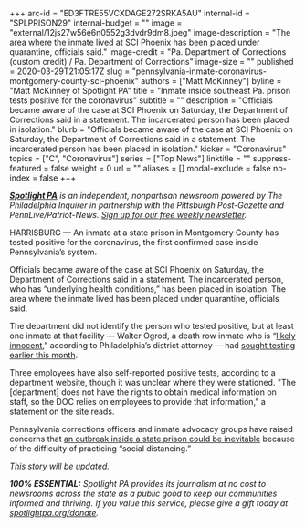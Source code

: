 +++
arc-id = "ED3FTRE55VCXDAGE272SRKA5AU"
internal-id = "SPLPRISON29"
internal-budget = ""
image = "external/12js27w56e6n0552g3dvdr9dm8.jpeg"
image-description = "The area where the inmate lived at SCI Phoenix has been placed under quarantine, officials said."
image-credit = "Pa. Department of Corrections (custom credit) / Pa. Department of Corrections"
image-size = ""
published = 2020-03-29T21:05:17Z
slug = "pennsylvania-inmate-coronavirus-montgomery-county-sci-phoenix"
authors = ["Matt McKinney"]
byline = "Matt McKinney of Spotlight PA"
title = "Inmate inside southeast Pa. prison tests positive for the coronavirus"
subtitle = ""
description = "Officials became aware of the case at SCI Phoenix on Saturday, the Department of Corrections said in a statement. The incarcerated person has been placed in isolation."
blurb = "Officials became aware of the case at SCI Phoenix on Saturday, the Department of Corrections said in a statement. The incarcerated person has been placed in isolation."
kicker = "Coronavirus"
topics = ["C", "Coronavirus"]
series = ["Top News"]
linktitle = ""
suppress-featured = false
weight = 0
url = ""
aliases = []
modal-exclude = false
no-index = false
+++

<a href="https://www.spotlightpa.org/"><i><b>Spotlight PA</b></i></a><i> is an independent, nonpartisan newsroom powered by The Philadelphia Inquirer in partnership with the Pittsburgh Post-Gazette and PennLive/Patriot-News. </i><a href="https://www.spotlightpa.org/newsletters"><i>Sign up for our free weekly newsletter</i></a><i>.</i>

HARRISBURG — An inmate at a state prison in Montgomery County has tested positive for the coronavirus, the first confirmed case inside Pennsylvania’s system.

Officials became aware of the case at SCI Phoenix on Saturday, the Department of Corrections said in a statement. The incarcerated person, who has “underlying health conditions,” has been placed in isolation. The area where the inmate lived has been placed under quarantine, officials said.

The department did not identify the person who tested positive, but at least one inmate at that facility — Walter Ogrod, a death row inmate who is “<a href="https://www.inquirer.com/news/walter-ogrod-death-row-larry-krasner-philadelphia-da-likely-innocent-exoneration-20200303.html">likely innocent</a>,” according to Philadelphia’s district attorney — had <a href="https://www.spotlightpa.org/news/2020/03/pennsylvania-prisons-coronavirus-prepared-john-wetzel/">sought testing earlier this month</a>.

<script src="https://www.spotlightpa.org/embed.js" async></script><div data-spl-embed-version="1" data-spl-src="https://www.spotlightpa.org/embeds/donate/"></div>

Three employees have also self-reported positive tests, according to a department website, though it was unclear where they were stationed. "The [department] does not have the rights to obtain medical information on staff, so the DOC relies on employees to provide that information," a statement on the site reads.

Pennsylvania corrections officers and inmate advocacy groups have raised concerns that <a href="https://www.spotlightpa.org/news/2020/03/pennsylvania-coronavirus-prisons-corrections-officers-concerns/" target=_blank>an outbreak inside a state prison could be inevitable</a> because of the difficulty of practicing “social distancing.”

<i>This story will be updated.</i>

<i><b>100% ESSENTIAL:</b></i><i> Spotlight PA provides its journalism at no cost to newsrooms across the state as a public good to keep our communities informed and thriving. If you value this service, please give a gift today at </i><a href="https://www.spotlightpa.org/donate"><i>spotlightpa.org/donate</i></a><i>.</i>

<script src="https://www.spotlightpa.org/embed.js" async></script><div data-spl-embed-version="1" data-spl-src="https://www.spotlightpa.org/embeds/tips/?tip_text=Do%20you%20have%20a%20tip%20about%20%3Cb%3Ehow%20Pa.'s%20government%20is%20responding%20to%20the%20coronavirus%3C%2Fb%3E%3F%20Tell%20us."></div>
